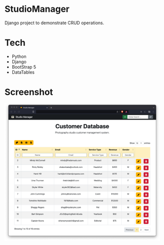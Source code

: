# StudioManager
Django project to demonstrate CRUD operations.

# Tech
- Python
- Django
- BootStrap 5
- DataTables
     
# Screenshot     
<img src='screenshot/django-cx-manage-feat.png'>
